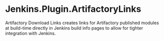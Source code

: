 Jenkins.Plugin.ArtifactoryLinks
===============================

Artifactory Download Links creates links for Artifactory published modules at build-time directly in Jenkins build info pages to allow for tighter integration with Jenkins. 
